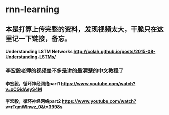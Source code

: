 # rnn-learning

## 本是打算上传完整的资料，发现视频太大，干脆只在这里记一下链接，备忘。

#### Understanding LSTM Networks http://colah.github.io/posts/2015-08-Understanding-LSTMs/

### 李宏毅老师的视频差不多是讲的最清楚的中文教程了

#### 李宏毅，循环神经网络part1 https://www.youtube.com/watch?v=xCGidAeyS4M
#### 李宏毅，循环神经网络part2 https://www.youtube.com/watch?v=rTqmWlnwz_0&t=3998s
